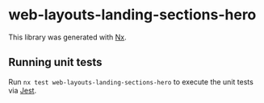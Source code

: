 # web-layouts-landing-sections-hero

This library was generated with [Nx](https://nx.dev).

## Running unit tests

Run `nx test web-layouts-landing-sections-hero` to execute the unit tests via [Jest](https://jestjs.io).
